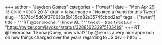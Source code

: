 
+++
author = "Jaydson Gomes"
categories = ["tweet"]
date = "Mon Apr 29 13:00:10 +0000 2013"
draft = false
image = "No media found for this Tweet"
slug = "5378c45d60f370626a5b135cd82e35745cbbd2ab"
tags = ["tweet"]
title = """RT @zenorocha: "I know jQ..."""
tweet = true
tweet_url = "https://twitter.com/jaydson/status/328856233975103489"
+++
RT @zenorocha: 'I know jQuery, now what?" by @rem is a very nice approach on how things changed over the years regarding to JS dev ~ http:/…
